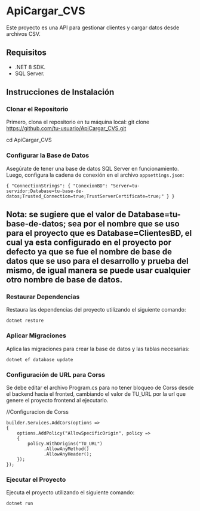 # ApiCargar_CVS

Este proyecto es una API para gestionar clientes y cargar datos desde archivos CSV.

## Requisitos

- .NET 8 SDK.
- SQL Server.

## Instrucciones de Instalación

### Clonar el Repositorio

Primero, clona el repositorio en tu máquina local:
git clone https://github.com/tu-usuario/ApiCargar_CVS.git 

cd ApiCargar_CVS

### Configurar la Base de Datos

Asegúrate de tener una base de datos SQL Server en funcionamiento. Luego, configura la cadena de conexión en el archivo `appsettings.json`:
```
{ "ConnectionStrings": { "ConexionBD": "Server=tu-servidor;Database=tu-base-de-datos;Trusted_Connection=true;TrustServerCertificate=true;" } }
```

## Nota: se sugiere que el valor de Database=tu-base-de-datos; sea por el nombre que se uso para el proyecto que es Database=ClientesBD, el cual ya esta configurado en el proyecto por defecto ya que se fue el nombre de base de datos que se uso para el desarrollo y prueba del mismo, de igual manera se puede usar cualquier otro nombre de base de datos.


### Restaurar Dependencias

Restaura las dependencias del proyecto utilizando el siguiente comando:
```
dotnet restore
```

### Aplicar Migraciones

Aplica las migraciones para crear la base de datos y las tablas necesarias:
```
dotnet ef database update
```

### Configuración de URL para Corss
Se debe editar el archivo Program.cs para no tener bloqueo de Corss desde el backend hacia el fronted, cambiando el valor de TU_URL por la url que genere el proyecto frontend al ejecutarlo.

//Configuracion de Corss
```
builder.Services.AddCors(options =>
{
    options.AddPolicy("AllowSpecificOrigin", policy =>
    {
        policy.WithOrigins("TU_URL")
              .AllowAnyMethod()
              .AllowAnyHeader();
    });
});
```


### Ejecutar el Proyecto

Ejecuta el proyecto utilizando el siguiente comando:
```
dotnet run
```






